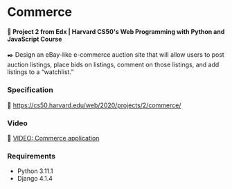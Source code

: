 # Commerce

#### 📘 Project 2 from Edx | Harvard CS50's Web Programming with Python and JavaScript Course

✒️ Design an eBay-like e-commerce auction site that will allow users to post auction listings, place bids on listings,
comment on those listings, and add listings to a “watchlist.”

### Specification

🚀 https://cs50.harvard.edu/web/2020/projects/2/commerce/

### Video

🚀 [VIDEO: Commerce application](https://youtu.be/U57J0R6fpMk)

### Requirements

* Python 3.11.1
* Django 4.1.4
